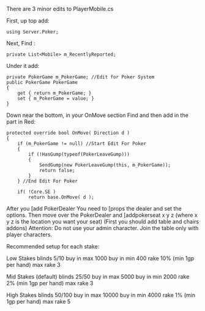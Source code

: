 ﻿There are 3 minor edits to PlayerMobile.cs

First, up top add:

	using Server.Poker;

Next, Find :

	private List<Mobile> m_RecentlyReported;

Under it add:

	private PokerGame m_PokerGame; //Edit for Poker System
	public PokerGame PokerGame
	{
		get { return m_PokerGame; }
		set { m_PokerGame = value; }
	}

Down near the bottom, in your OnMove section Find and then add in the part in Red:

	protected override bool OnMove( Direction d )
	{
		if (m_PokerGame != null) //Start Edit For Poker
		{
			if (!HasGump(typeof(PokerLeaveGump)))
			{
				SendGump(new PokerLeaveGump(this, m_PokerGame));
				return false;
			}
		} //End Edit For Poker

		if( !Core.SE )
			return base.OnMove( d );

After you [add PokerDealer
You need to [props the dealer and set the options.
Then move over the PokerDealer and [addpokerseat x y z (where x y z is the location you want your seat) (First you should add table and chairs addons)
Attention: Do not use your admin character. Join the table only with player characters.

Recommended setup for each stake:

Low Stakes
blinds 5/10
buy in max 1000
buy in min 400
rake 10% (min 1gp per hand)
max rake 3

Mid Stakes (default)
blinds 25/50
buy in max 5000
buy in min 2000
rake 2% (min 1gp per hand)
max rake 3

High Stakes
blinds 50/100
buy in max 10000
buy in min 4000
rake 1% (min 1gp per hand)
max rake 5
